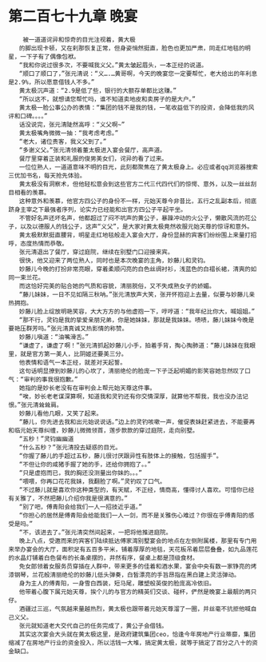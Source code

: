 # 第二百七十九章 晚宴
        被一道道诧异和惊奇的目光注视着，黄大极
       的脚出现卡顿，又在刹那恢复正常，但身姿悄然挺直，脸色也更加严肃，同走红地毯的明星，一下子有了偶像包袱。
       “我和你说过很多次，不要喊我义父。”黄太皱起眉头，一本正经的说道。
       “顺口了顺口了，”张元清说：“义….…黄哥啊，今天的晚宴您一定要帮忙，老大给出的年利息是2.9%，所以愿意借钱人不多。”
       黄太极沉声道：“2.9是低了些，银行的大额存单都比这赚。”
       “所以这不，就想请您帮忙吗，谁不知道卖地皮和卖房子的是大户。”
       黄太极一脸公事公办的表情：“集团的钱不是我的钱，一笔收益低下的投资，会降低我的风评和口碑。。。。”
       话没说完，张元清陡然高呼：“义父啊~”
       黄太极嘴角微微一抽：“我考虑考虑。”
       “老大，诸位贵客，我义父到了。”
       “多谢义父。”张元清领着董太极进入宴会餐厅，高声道。
       餐厅里穿着正装和礼服的俊男美女们，诧异的看了过来。
       一位位熟人，一道道意味不明的目光，此刻都聚焦在了黄太极身上。必应或者qq浏览器搜索三优加书名，每天抢先体验。
       黄太极没有洞察术，但他轻松意会到这些官方二代三代四代们的惊愕、意外，以及一丝丝刮目相看的羡慕。
       这种意外和羡慕，他官方四公子的身份不一样，元始天尊今非昔比，五行之乱副本后，彻底跻身主宰之下最强者序列，论实力已经能和出官方四公子平起平坐。
       不管好名声还坏名声，他都超过了闷不吭声的黄公子，暴躁冲动的火公子，懒散风流的花公子，以及以德服人的钱公子，这声“义父”，是大家对黄太极竟然收服元始天尊的惊讶和意外。
       黄太极默默挺直腰背，明星走红地毯般走入宴会大厅，身份显赫的宾客们纷纷围上来量打招呼，态度热情而恭敬。
       张元清退出了餐厅，穿过庭院，继续在别墅门口迎接来宾。
       很快，他又迎来了两位熟人，同时也是本次晚宴的主角，妙藤儿和灵钧。
       妙藤儿今晚的打扮非常亮眼，穿着柔顺闪亮的白色丝绸衬衫，浅蓝色的白褶长裙，清爽的如同一束兰花。
       而这恰好完美的贴合她的气质和容貌，清丽脱俗，又不失成熟女子的娇媚。
       “藤儿妹妹，一日不见如隔三秋呐。”张元清放声大笑，张开怀抱迎上去量，似要与妙藤儿亲热拥抱。
       妙藤儿脸上绽放明艳笑容，大大方方的与他虚抱一下，哼哼道：“我年纪比你大，喊姐姐。”
       “那不行，灵钧是我的挚爱亲朋兄弟，你是她妹妹，那就是我妹妹。啧啧，藤儿妹妹今晚是要艳压群芳吗。”张元清真诚又热影情的称赞。
       妙藤儿嗔道：“油嘴滑舌。”
       “谦虚了，谦虚了啊！”张元清抓起妙藤儿小手，拍着手背，掏心掏肺道：“藤儿妹妹在我眼里，就是官方第一美人，比阴姬还要美三分。
       他表情和语气一本正经，就差对天起誓。
       这句话明显撩到妙藤儿的心坎了，清丽绝伦的脸庞一下子泛起明媚的影笑容她忽然叹了口气：“审判的事我很抱歉。”
       她指的是妙长老没有在审判会上帮元始天尊这件事。
       “唉，妙长老老谋深算啊，知道我和灵钓还有你交情深厚，就算他不帮我，我也没办法记恨。”张元清耸耸肩。
       妙藤儿看他几眼，又笑了起来。
       “藤儿，你先进去我和出元始说说话。”边上的灵钓咳嗽一声，催促表妹赶紧进去，不能要再和临元始天尊纠缠，妙藤儿微微领首，莲步款款的穿过庭院，走向别墅。
       “五秒！”灵钧幽幽道
       “什么五秒？”张元清投去疑惑的目光。
       “你握了藤儿的手超过五秒，藤儿很讨厌跟异性有肢体上的接触，包括握手”。
       “不但让你的咸猪手握了她的手，还给你拥抱了。。”
       “只是虚抱而已，我的胸还没测量出你妹的。。。”
       “喂喂，你再口花花我妹，我翻脸了啊。”灵钓叹了口气。
       “不过藤儿就是喜欢你这种类型的，有天赋，不正经，情商高，懂得讨人喜欢。可惜你已经有关雅了，不然把藤儿介绍你我是很满意的。”
       “别了吧，傅青阳会给我们一人一招技近乎道。”
       “你担心的居然是傅青阳会给能我们一人一剑，而不是关雅伤心难过？你很在乎傅青阳的感受是吗。”
       “不，该进去了。”张元清突然间起来，一把将他推进庭院。
       晚上八点，受邀而来的宾客们陆续抵达傅家湾别墅宴会的地点在左侧附属楼，那里有专门用来举办宴会的大厅，面积足有五百多平米，铺着厚厚的地毯，天花板吊着层层叠叠，如九品莲花的水晶灯铺着白色餐布的长条桌摆的，井然有序，餐桌上都是顶级食材。
       免女郎领着女服务员穿插在人群中，带来更多的佳着和酒水果，宴会中央有数一家铮亮的烤漆钢琴，兰花般清丽绝伦的妙藤儿低头弹奏，白皙漂亮的手旨昂指在黑白建上灵活弹动。
       身为主人的傅青阳，一身雪白西装，短马尾，雕塑般英俊的脸庞高冷依旧。
       他带着心腹下属元始天尊，挨个儿的与官方的精英们交谈、碰杯，俨然是晚宴上最靓的两只仔。
       酒疆过三巡，气氛越来量越热烈，黄太极也跟带着元始天尊溜了一圈，并丝毫不抗拒他喊自己义父。
       张元就知道老大交代自己的任务完成了，黄公子会借钱。
       其实这次宴会大头就在黄太极这里，是政府建筑集团ceo，恰逢今年房地产行业蒂靡，集团缩减了在房地产行业的资金投入，所以活钱一大堆，搞定黄太极，就等于搞定了百分之八十的资金缺口。